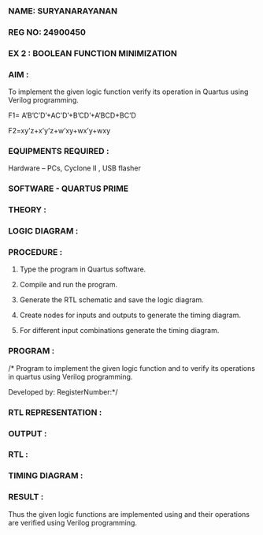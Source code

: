### NAME: SURYANARAYANAN
### REG NO: 24900450
### EX 2 : BOOLEAN FUNCTION MINIMIZATION

### AIM :

To implement the given logic function verify its operation in Quartus using Verilog programming.

F1= A’B’C’D’+AC’D’+B’CD’+A’BCD+BC’D 

F2=xy’z+x’y’z+w’xy+wx’y+wxy

### EQUIPMENTS REQUIRED :

Hardware – PCs, Cyclone II , USB flasher

### SOFTWARE - QUARTUS PRIME

### THEORY :

### LOGIC DIAGRAM :

### PROCEDURE :

1.	Type the program in Quartus software.

2.	Compile and run the program.

3.	Generate the RTL schematic and save the logic diagram.

4.	Create nodes for inputs and outputs to generate the timing diagram.

5.	For different input combinations generate the timing diagram.


### PROGRAM :

/* Program to implement the given logic function and to verify its operations in quartus using Verilog programming. 

Developed by: RegisterNumber:*/


### RTL REPRESENTATION :

### OUTPUT :

### RTL :

### TIMING DIAGRAM :

### RESULT :

Thus the given logic functions are implemented using and their operations are verified using Verilog programming.

